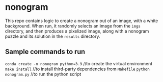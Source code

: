 # nonogram
This repo contains logic to create a nonogram out of an image, with a white background. When run, it randomly
selects an image from the `imgs` directory, and then produces a pixelized image, along with a nonogram puzzle
and its solution in the `results` directory.

## Sample commands to run
`conda create -n nonogram python=3.9` //to create the virtual environment
`make install` //to install third-party dependencies from `Makefile`
`python nonogram.py` //to run the python script
